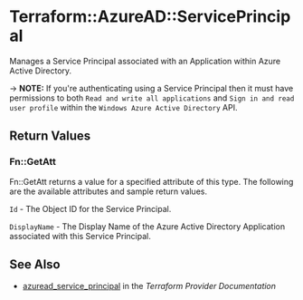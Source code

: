 # Terraform::AzureAD::ServicePrincipal

Manages a Service Principal associated with an Application within Azure Active Directory.

-> **NOTE:** If you're authenticating using a Service Principal then it must have permissions to both `Read and write all applications` and `Sign in and read user profile` within the `Windows Azure Active Directory` API.

## Return Values

### Fn::GetAtt

Fn::GetAtt returns a value for a specified attribute of this type. The following are the available attributes and sample return values.

`Id` - The Object ID for the Service Principal.

`DisplayName` - The Display Name of the Azure Active Directory Application associated with this Service Principal.

## See Also

* [azuread_service_principal](https://www.terraform.io/docs/providers/azuread/r/service_principal.html) in the _Terraform Provider Documentation_